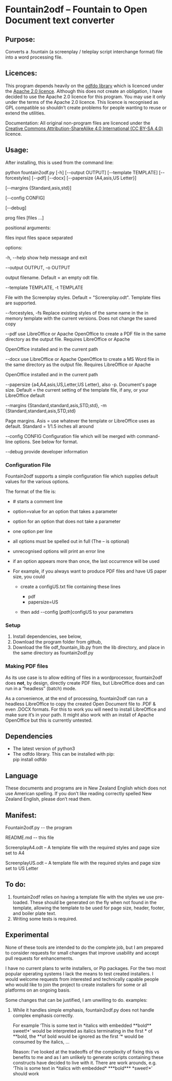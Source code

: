 # Fountain2odf – Fountain to Open Document text converter

## Purpose:

Converts a .fountain (a screenplay / teleplay script interchange format)
file into a word processing file.

## Licences:

This program depends heavily on the [odfdo
library](https://github.com/jdum/odfdo) which is licenced under the
[Apache 2.0 licence](https://www.apache.org/licenses/LICENSE-2.0).
Although this does not create an obligation, I have decided to use the
Apache 2.0 licence for this program. You may use it only under the terms
of the Apache 2.0 licence. This licence is recognised as GPL compatible
so shouldn’t create problems for people wanting to reuse or extend the
utilities.

Documentation: All original non-program files are licenced under the
[Creative Commons Attribution-ShareAlike 4.0 International (CC
BY-SA 4.0)](https://creativecommons.org/licenses/by-sa/4.0/) licence.

## Usage:

After installing, this is used from the command line:

python fountain2odf.py \[-h\] \[--output OUTPUT\] \[--template
TEMPLATE\] \[--forcestyles\] \[--pdf\] \[--docx\] \[--papersize
{A4,asis,US Letter}\]

\[--margins {Standard,asis,std}\] 

\[--config CONFIG\]

\[--debug\]

prog files \[files ...\]

positional arguments:

files                input files space separated

options:

\-h, --help           show help message and exit

\--output OUTPUT, -o OUTPUT

output filename. Default = an empty odt file.

\--template TEMPLATE, -t TEMPLATE

File with the Screenplay styles. Default = "Screenplay.odt". Template
files are supported.

\--forcestyles, -fs   Replace existing styles of the same name in the in
memory template with the current versions. Does not change the saved
copy

\--pdf                use LibreOffice or Apache OpenOffice to create a
PDF file in the same directory as the output file. Requires LibreOffice
or Apache

OpenOffice installed and in the current path

\--docx               use LibreOffice or Apache OpenOffice to create a
MS Word file in the same directory as the output file. Requires
LibreOffice or Apache

OpenOffice installed and in the current path

\--papersize {a4,A4,asis,US,Letter,US Letter}, also -p. Document's page
size. Default = the current setting of the template file, if any, or
your LibreOffice default

\--margins {Standard,standard,asis,STD,std}, -m
{Standard,standard,asis,STD,std}

Page margins. Asis = use whatever the template or LibreOffice uses as
default. Standard = 1/1.5 inches all around

\--config CONFIG      Configuration file which will be merged with
command-line options. See below for format.

\--debug              provide developer information

### Configuration File

Fountain2odf supports a simple configuration file which supplies default
values for the various options.

The format of the file is:

  - \# starts a comment line

  - option=value for an option that takes a parameter

  - option for an option that does not take a parameter

  - one option per line

  - all options must be spelled out in full (The – is optional)

  - unrecognised options will print an error line

  - if an option appears more than once, the last occurrence will be
    used

  - For example, if you always want to produce PDF files and have US
    paper size, you could
    
      - create a configUS.txt file containing these lines
        
          - pdf
          - papersize=US
    
      - then add --config \[*path*\]configUS to your parameters

### Setup

1.  Install dependencies, see below,
2.  Download the program folder from github,
3.  Download the file odf\_fountain\_lib.py from the lib directory, and
    place in the same directory as fountain2odf.py

### Making PDF files

As its use case is to allow editing of files in a wordprocessor,
fountain2odf does **not**, by design, directly create PDF files, but
LibreOffice does and can run in a “headless” (batch) mode. 

As a convenience, at the end of processing, fountain2odf can run a
headless LibreOffice to copy the created Open Document file to .PDF &
even .DOCX formats. For this to work you will need to install
LibreOffice and make sure it’s in your path. It might also work with an
install of Apache OpenOffice but this is currently untested.

## Dependencies

  - The latest version of python3
  - The odfdo library. This can be installed with pip:  
    pip install odfdo

## Language

These documents and programs are in New Zealand English which does not
use American spelling. If you don’t like reading correctly spelled New
Zealand English, please don’t read them.

## Manifest:

Fountain2odf.py -- the program

README.md -- this file

ScreenplayA4.odt – A template file with the required styles and page
size set to A4

ScreenplayUS.odt – A template file with the required styles and page
size set to US Letter

## To do:

1.  fountain2odf relies on having a template file with the styles we use
    pre-loaded. These should be generated on the fly when not found in
    the template, allowing the template to be used for page size,
    header, footer, and boiler plate text.
2.  Writing some tests is required.

## Experimental

None of these tools are intended to do the complete job, but I am
prepared to consider requests for small changes that improve usability
and accept pull requests for enhancements.

I have no current plans to write installers, or Pip packages. For the
two most popular operating systems I lack the means to test created
installers. I would welcome requests from interested and technically
capable people who would like to join the project to create installers
for some or all platforms on an ongoing basis.

Some changes that can be justified, I am unwilling to do. examples:

1.  While it handles simple emphasis, fountain2odf.py does not handle
    complex emphasis correctly.  
      
    For example ‘This is some text in \*italics with embedded
    \*\*bold\*\* sweet\!\*’ would be interpreted as italics terminating
    in the first \* of \*\*bold, the \*\*of bold would be ignored as the
    first ‘\* would be consumed by the italics, ...  
      
    Reason: I’ve looked at the tradeoffs of the complexity of fixing
    this vs benefits to me and as I am unlikely to generate scripts
    containing these constructs have decided to live with it. There are
    work arounds, e.g. ‘This is some text in \*italics with embedded\*
    \*\*\*bold\*\*\* \*sweet\!\*’ should work
